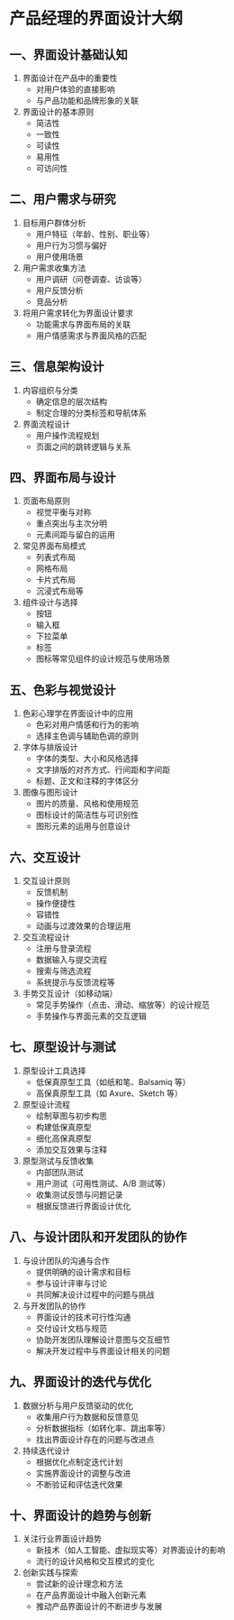 # 产品经理的界面设计大纲

## 一、界面设计基础认知
1. 界面设计在产品中的重要性
    - 对用户体验的直接影响
    - 与产品功能和品牌形象的关联
2. 界面设计的基本原则
    - 简洁性
    - 一致性
    - 可读性
    - 易用性
    - 可访问性

## 二、用户需求与研究
1. 目标用户群体分析
    - 用户特征（年龄、性别、职业等）
    - 用户行为习惯与偏好
    - 用户使用场景
2. 用户需求收集方法
    - 用户调研（问卷调查、访谈等）
    - 用户反馈分析
    - 竞品分析
3. 将用户需求转化为界面设计要求
    - 功能需求与界面布局的关联
    - 用户情感需求与界面风格的匹配

## 三、信息架构设计
1. 内容组织与分类
    - 确定信息的层次结构
    - 制定合理的分类标签和导航体系
2. 界面流程设计
    - 用户操作流程规划
    - 页面之间的跳转逻辑与关系

## 四、界面布局与设计
1. 页面布局原则
    - 视觉平衡与对称
    - 重点突出与主次分明
    - 元素间距与留白的运用
2. 常见界面布局模式
    - 列表式布局
    - 网格布局
    - 卡片式布局
    - 沉浸式布局等
3. 组件设计与选择
    - 按钮
    - 输入框
    - 下拉菜单
    - 标签
    - 图标等常见组件的设计规范与使用场景

## 五、色彩与视觉设计
1. 色彩心理学在界面设计中的应用
    - 色彩对用户情感和行为的影响
    - 选择主色调与辅助色调的原则
2. 字体与排版设计
    - 字体的类型、大小和风格选择
    - 文字排版的对齐方式、行间距和字间距
    - 标题、正文和注释的字体区分
3. 图像与图形设计
    - 图片的质量、风格和使用规范
    - 图标设计的简洁性与可识别性
    - 图形元素的运用与创意设计

## 六、交互设计
1. 交互设计原则
    - 反馈机制
    - 操作便捷性
    - 容错性
    - 动画与过渡效果的合理运用
2. 交互流程设计
    - 注册与登录流程
    - 数据输入与提交流程
    - 搜索与筛选流程
    - 系统提示与反馈流程等
3. 手势交互设计（如移动端）
    - 常见手势操作（点击、滑动、缩放等）的设计规范
    - 手势操作与界面元素的交互逻辑

## 七、原型设计与测试
1. 原型设计工具选择
    - 低保真原型工具（如纸和笔、Balsamiq 等）
    - 高保真原型工具（如 Axure、Sketch 等）
2. 原型设计流程
    - 绘制草图与初步构思
    - 构建低保真原型
    - 细化高保真原型
    - 添加交互效果与注释
3. 原型测试与反馈收集
    - 内部团队测试
    - 用户测试（可用性测试、A/B 测试等）
    - 收集测试反馈与问题记录
    - 根据反馈进行界面设计优化

## 八、与设计团队和开发团队的协作
1. 与设计团队的沟通与合作
    - 提供明确的设计需求和目标
    - 参与设计评审与讨论
    - 共同解决设计过程中的问题与挑战
2. 与开发团队的协作
    - 界面设计的技术可行性沟通
    - 交付设计文档与规范
    - 协助开发团队理解设计意图与交互细节
    - 解决开发过程中与界面设计相关的问题

## 九、界面设计的迭代与优化
1. 数据分析与用户反馈驱动的优化
    - 收集用户行为数据和反馈意见
    - 分析数据指标（如转化率、跳出率等）
    - 找出界面设计存在的问题与改进点
2. 持续迭代设计
    - 根据优化点制定迭代计划
    - 实施界面设计的调整与改进
    - 不断验证和评估迭代效果

## 十、界面设计的趋势与创新
1. 关注行业界面设计趋势
    - 新技术（如人工智能、虚拟现实等）对界面设计的影响
    - 流行的设计风格和交互模式的变化
2. 创新实践与探索
    - 尝试新的设计理念和方法
    - 在产品界面设计中融入创新元素
    - 推动产品界面设计的不断进步与发展
